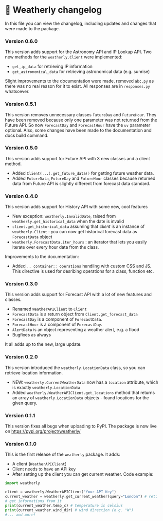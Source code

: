 # 📜 Weatherly changelog
In this file you can view the changelog, including updates and changes that were made to the package.

### Version 0.6.0
This version adds support for the Astronomy API and IP Lookup API. Two new methods for the `weatherly.Client` were implemented:
* `get_ip_data` for retrieving IP information
* `get_astronomical_data` for retrieving astronomical data (e.g. sunrise)

Slight improvements to the documentation were made, removed `abc.py` as there was no real reason for it to exist. All responses are in `responses.py` whatsoever.

### Version 0.5.1
This version removes unnecessary classes `FutureDay` and `FutureHour`. They have been removed because only one parameter was not returned from the Future API. 
So now `ForecastDay` and `ForecastHour` have the `uv` parameter optional. Also, some changes have been made to the documentation and docs build command.

### Version 0.5.0
This version adds support for Future API with 3 new classes and a client method.
* Added `Client(...).get_future_data()` for getting future weather data.
* Added `FutureData`, `FutureDay` and `FutureHour` classes because returned data from Future API is slightly different from forecast data standard.

### Version 0.4.0
This version adds support for History API with some new, cool features
* New exception: `weatherly.InvalidDate`, raised from `weatherly.get_historical_data` when the date is invalid
* `client.get_historical_data` assuming that *client* is an instance of `weatherly.Client` : you can now get historical forecast data as `ForecastData` object
* `weatherly.ForecastData.iter_hours` : an iterator that lets you easily iterate over every hour data from the class.

Improvements to the documentation:
* Added `.. container:: operations` handling with custom CSS and JS. This directive is used for desribing operations for a class, function etc.

### Version 0.3.0
This version adds support for Forecast API with a lot of new features and classes.
* Renamed `WeatherAPIClient` to `Client`
* `ForecastData` is a return object from `Client.get_forecast_data`
* `ForecastDay` is a component of `ForecastData`.
* `ForecastHour` is a component of `ForecastDay`.
* `AlertData` is an object representing a weather alert, e.g. a flood
* Bugfixes as always

It all adds up to the new, large update.

### Version 0.2.0
This version introduced the `weatherly.LocationData` class, so you can retrieve location information.
* NEW: `weatherly.CurrentWeatherData` now has a `location` attribute, which is exactly `weatherly.LocationData`
* Added `weatherly.WeatherAPIClient.get_locations` method that returns an array of `weatherly.LocationData` objects - found locations for the given query.

### Version 0.1.1
This version fixes all bugs when uploading to PyPI. The package is now live on https://pypi.org/project/weatherly/

### Version 0.1.0
This is the first release of the `weatherly` package. It adds:
* A client (`WeatherAPIClient`)
* Client needs to have an API key
* After setting up the client you can get current weather. Code example:
```py
import weatherly

client = weatherly.WeatherAPIClient("Your API Key")
current_weather = weatherly.get_current_weather(query="London") # ret: CurrentWeatherData
# get informations from it
print(current_weather.temp_c) # temperature in celsius
print(current_weather.wind_dir) # wind direction (e.g. "W")
#... and more!
```